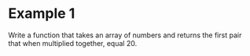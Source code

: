 # Example 1

Write a function that takes an array of numbers and returns the first pair that
when multiplied together, equal 20.